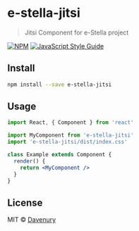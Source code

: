 # e-stella-jitsi

> Jitsi Component for e-Stella project

[![NPM](https://img.shields.io/npm/v/e-stella-jitsi.svg)](https://www.npmjs.com/package/e-stella-jitsi) [![JavaScript Style Guide](https://img.shields.io/badge/code_style-standard-brightgreen.svg)](https://standardjs.com)

## Install

```bash
npm install --save e-stella-jitsi
```

## Usage

```jsx
import React, { Component } from 'react'

import MyComponent from 'e-stella-jitsi'
import 'e-stella-jitsi/dist/index.css'

class Example extends Component {
  render() {
    return <MyComponent />
  }
}
```

## License

MIT © [Davenury](https://github.com/Davenury)
